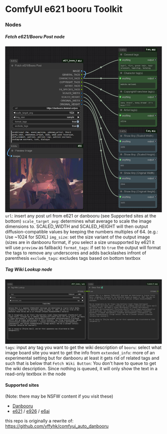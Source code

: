 # ComfyUI e621 booru Toolkit

### Nodes

##### Fetch e621/Booru Post node
![Main fetch node showcase](./assets_gh/main_fetch_node_showcase.png)
`url`: insert any post url from e621 or danbooru (see Supported sites at the bottom)
`scale_target_avg`: determines what average to scale the image dimensions to. SCALED_WIDTH and SCALED_HEIGHT will then output diffusion-compatible values by keeping the numbers multiples of 64. (e.g.: Use ~1024 for SDXL)
`img_size`: set the size variant of the output image (sizes are in danbooru format, if you select a size unsupported by e621 it will use `preview` as fallback)
`format_tags`: if set to `true` the output will format the tags to remove any underscores and adds backslashes infront of parenthesis
`exclude_tags`: excludes tags based on bottom textbox

##### Tag Wiki Lookup node
![Tag Wiki Lookup node showcase](./assets_gh/tag_wiki_node_showcase.png)
`tags`: input any tag you want to get the wiki description of
`booru`: select what image board site you want to get the info from
`extended_info`: more of an experimental setting but for danbooru at least it gets rid of related tags and such that is below that
`Fetch Wiki Button`: You don't have to queue to get the wiki description. Since nothing is queued, it will only show the text in a read-only textbox in the node

#### Supported sites
(Note: there may be NSFW content if you visit these)

- [Danbooru](https://danbooru.donmai.us)
- [e621](https://e621.net/) / [e926](https://e926.net/) / [e6ai](https://e6ai.net)

this repo is originally a rewrite of: https://github.com/yffyhk/comfyui_auto_danbooru
